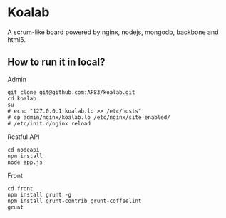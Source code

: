 Koalab
======

A scrum-like board powered by nginx, nodejs, mongodb, backbone and html5.

How to run it in local?
-----------------------

Admin

```
git clone git@github.com:AF83/koalab.git
cd koalab
su -
# echo "127.0.0.1 koalab.lo >> /etc/hosts"
# cp admin/nginx/koalab.lo /etc/nginx/site-enabled/
# /etc/init.d/nginx reload
```

Restful API

```
cd nodeapi
npm install
node app.js
```

Front

```
cd front
npm install grunt -g
npm install grunt-contrib grunt-coffeelint
grunt
```
